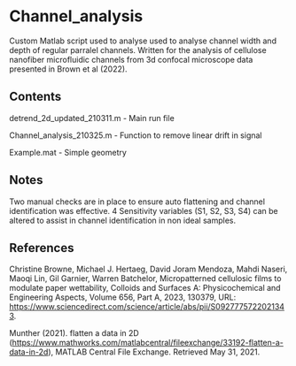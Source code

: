 # Channel_analysis
Custom Matlab script used to analyse used to analyse channel width and depth of regular parralel channels. Written for the analysis of cellulose nanofiber microfluidic channels from 3d confocal microscope data presented in Brown et al (2022). 


## Contents 
detrend_2d_updated_210311.m - Main run file

Channel_analysis_210325.m - Function to remove linear drift in signal

Example.mat - Simple geometry


## Notes
Two manual checks are in place to ensure auto flattening and channel identification was effective.
4 Sensitivity variables (S1, S2, S3, S4) can be altered to assist in channel identification in non ideal samples.


## References
Christine Browne, Michael J. Hertaeg, David Joram Mendoza, Mahdi Naseri, Maoqi Lin, Gil Garnier, Warren Batchelor, Micropatterned cellulosic films to modulate paper wettability, Colloids and Surfaces A: Physicochemical and Engineering Aspects, Volume 656, Part A, 2023, 130379, URL: https://www.sciencedirect.com/science/article/abs/pii/S0927775722021343.

Munther (2021). flatten a data in 2D (https://www.mathworks.com/matlabcentral/fileexchange/33192-flatten-a-data-in-2d), MATLAB Central File Exchange. Retrieved May 31, 2021.




